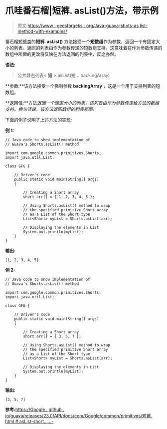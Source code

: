 # 爪哇番石榴|短裤. asList()方法，带示例

> 原文:[https://www . geesforgeks . org/Java-guava-shots-as list-method-with-examples/](https://www.geeksforgeeks.org/java-guava-shorts-aslist-method-with-examples/)

番石榴[短裤类](https://www.geeksforgeeks.org/shorts-class-guava-java/)的**短裤. asList()** 方法接受一个**短数组**作为参数，返回一个有固定大小的列表。返回的列表由作为参数传递的短数组支持。这意味着在作为参数传递的数组中所做的更改将反映在方法返回的列表中，反之亦然。

**语法:**

> 公共静态列表< **短** > asList(短… backingArray)

**参数:**该方法接受一个强制参数 **backingArray** ，这是一个用于支持列表的短数组。

**返回值:**方法*返回一个固定大小的列表，该列表由作为参数传递给方法的数组支持。换句话说，该方法返回数组的列表视图。*

下面的例子说明了上述方法的实现:

**例 1:**

```
// Java code to show implementation of
// Guava's Shorts.asList() method

import com.google.common.primitives.Shorts;
import java.util.List;

class GFG {

    // Driver's code
    public static void main(String[] args)
    {

        // Creating a Short array
        short arr[] = { 1, 2, 3, 4, 5 };

        // Using Shorts.asList() method to wrap
        // the specified primitive Short array
        // as a List of the Short type
        List<Short> myList = Shorts.asList(arr);

        // Displaying the elements in List
        System.out.println(myList);
    }
}
```

**输出:**

```
[1, 2, 3, 4, 5]

```

**例 2:**

```
// Java code to show implementation of
// Guava's Shorts.asList() method

import com.google.common.primitives.Shorts;
import java.util.List;

class GFG {

    // Driver's code
    public static void main(String[] args)
    {

        // Creating a Short array
        short arr[] = { 3, 5, 7 };

        // Using Shorts.asList() method to wrap
        // the specified primitive Short array
        // as a List of the Short type
        List<Short> myList = Shorts.asList(arr);

        // Displaying the elements in List
        System.out.println(myList);
    }
}
```

**输出:**

```
[3, 5, 7]

```

**参考:**[https://Google . github . io/guava/releases/23.0/API/docs/com/Google/common/primitives/短裤. html # asList-short……-](https://google.github.io/guava/releases/23.0/api/docs/com/google/common/primitives/Shorts.html#asList-short...-)
